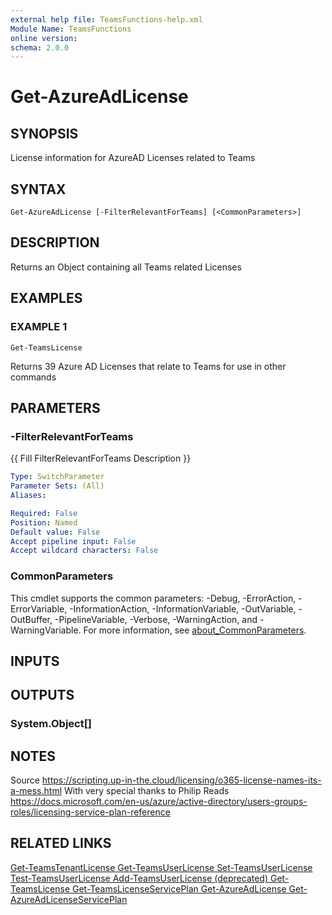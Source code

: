 ```yaml
---
external help file: TeamsFunctions-help.xml
Module Name: TeamsFunctions
online version:
schema: 2.0.0
---
```


# Get-AzureAdLicense

## SYNOPSIS
License information for AzureAD Licenses related to Teams

## SYNTAX

```
Get-AzureAdLicense [-FilterRelevantForTeams] [<CommonParameters>]
```

## DESCRIPTION
Returns an Object containing all Teams related Licenses

## EXAMPLES

### EXAMPLE 1
```
Get-TeamsLicense
```

Returns 39 Azure AD Licenses that relate to Teams for use in other commands

## PARAMETERS

### -FilterRelevantForTeams
{{ Fill FilterRelevantForTeams Description }}

```yaml
Type: SwitchParameter
Parameter Sets: (All)
Aliases:

Required: False
Position: Named
Default value: False
Accept pipeline input: False
Accept wildcard characters: False
```

### CommonParameters
This cmdlet supports the common parameters: -Debug, -ErrorAction, -ErrorVariable, -InformationAction, -InformationVariable, -OutVariable, -OutBuffer, -PipelineVariable, -Verbose, -WarningAction, and -WarningVariable. For more information, see [about_CommonParameters](http://go.microsoft.com/fwlink/?LinkID=113216).

## INPUTS

## OUTPUTS

### System.Object[]
## NOTES
Source
https://scripting.up-in-the.cloud/licensing/o365-license-names-its-a-mess.html
With very special thanks to Philip
Reads
https://docs.microsoft.com/en-us/azure/active-directory/users-groups-roles/licensing-service-plan-reference

## RELATED LINKS

[Get-TeamsTenantLicense
Get-TeamsUserLicense
Set-TeamsUserLicense
Test-TeamsUserLicense
Add-TeamsUserLicense (deprecated)
Get-TeamsLicense
Get-TeamsLicenseServicePlan
Get-AzureAdLicense
Get-AzureAdLicenseServicePlan]()

